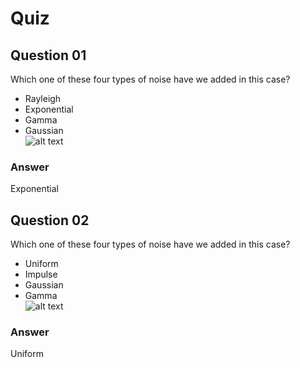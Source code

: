 Quiz
====

Question 01
-----------  
Which one of these four types of noise have we added in this case?  
* Rayleigh  
* Exponential  
* Gamma  
* Gaussian  
![alt text](https://github.com/UtkarshPathrabe/Image-and-Video-Processing--From-Mars-to-Hollywood-with-a-stop-at-the-Hospital--Duke-University/blob/master/Lecture%20Quizzes/Week%204/Lec0401.png "Mask")  

### Answer  
Exponential  

Question 02
-----------  
Which one of these four types of noise have we added in this case?  
* Uniform  
* Impulse  
* Gaussian  
* Gamma  
![alt text](https://github.com/UtkarshPathrabe/Image-and-Video-Processing--From-Mars-to-Hollywood-with-a-stop-at-the-Hospital--Duke-University/blob/master/Lecture%20Quizzes/Week%204/Lec0402.png "Mask")  

### Answer  
Uniform  
